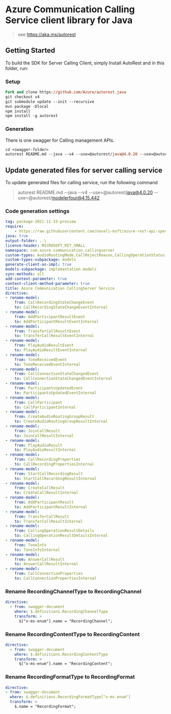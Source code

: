 # Azure Communication Calling Service client library for Java

> see https://aka.ms/autorest
## Getting Started

To build the SDK for Server Calling Client, simply Install AutoRest and in this folder, run:

### Setup
```ps
Fork and clone https://github.com/Azure/autorest.java
git checkout v4
git submodule update --init --recursive
mvn package -Dlocal
npm install
npm install -g autorest
```

### Generation

There is one swagger for Calling management APIs.

```ps
cd <swagger-folder>
autorest README.md --java --v4 --use=@autorest/java@4.0.20 --use=@autorest/modelerfour@4.15.442
```

## Update generated files for server calling service
To update generated files for calling service, run the following command

> autorest README.md --java --v4 --use=@autorest/java@4.0.20 --use=@autorest/modelerfour@4.15.442

### Code generation settings
``` yaml
tag: package-2021-11-15-preview
require:
    - https://raw.githubusercontent.com/navali-msft/azure-rest-api-specs/f63c517df5083d1f3d044277bac15c6b1ed2b060/specification/communication/data-plane/CallingServer/readme.md
java: true
output-folder: ..\
license-header: MICROSOFT_MIT_SMALL
namespace: com.azure.communication.callingserver
custom-types: AudioRoutingMode,CallRejectReason,CallingOperationStatus,CallRecordingState,CallConnectionState,CallingEventSubscriptionType,CallMediaType,RecordingChannelType,RecordingContentType,RecordingFormatType,ToneValue
custom-types-subpackage: models
generate-client-as-impl: true
models-subpackage: implementation.models
sync-methods: all
add-context-parameter: true
context-client-method-parameter: true
title: Azure Communication CallingServer Service 
directive:
- rename-model:
    from: CallRecordingStateChangeEvent
    to: CallRecordingStateChangeEventInternal    
- rename-model:
    from: AddParticipantResultEvent
    to: AddParticipantResultEventInternal
- rename-model:
    from: TransferCallResultEvent
    to: TransferCallResultEventInternal
- rename-model:
    from: PlayAudioResultEvent
    to: PlayAudioResultEventInternal   
- rename-model:
    from: ToneReceivedEvent
    to: ToneReceivedEventInternal      
- rename-model:
    from: CallConnectionStateChangedEvent
    to: CallConnectionStateChangedEventInternal
- rename-model:
    from: ParticipantsUpdatedEvent
    to: ParticipantsUpdatedEventInternal
- rename-model:
    from: CallParticipant
    to: CallParticipantInternal
- rename-model:
    from: CreateAudioRoutingGroupResult
    to: CreateAudioRoutingGroupResultInternal
- rename-model:
    from: JoinCallResult
    to: JoinCallResultInternal
- rename-model:
    from: PlayAudioResult
    to: PlayAudioResultInternal
- rename-model:
    from: CallRecordingProperties
    to: CallRecordingPropertiesInternal
- rename-model:
    from: StartCallRecordingResult
    to: StartCallRecordingResultInternal
- rename-model:
    from: CreateCallResult
    to: CreateCallResultInternal
- rename-model:
    from: AddParticipantResult
    to: AddParticipantResultInternal
- rename-model:
    from: TransferCallResult
    to: TransferCallResultInternal
- rename-model:
    from: CallingOperationResultDetails
    to: CallingOperationResultDetailsInternal
- rename-model:
    from: ToneInfo
    to: ToneInfoInternal
- rename-model:
    from: AnswerCallResult
    to: AnswerCallResultInternal
- rename-model:
    from: CallConnectionProperties
    to: CallConnectionPropertiesInternal
```

### Rename RecordingChannelType to RecordingChannel
``` yaml
directive:
  - from: swagger-document
    where: $.definitions.RecordingChannelType
    transform: >
      $["x-ms-enum"].name = "RecordingChannel";
```

### Rename RecordingContentType to RecordingContent
``` yaml
directive:
  - from: swagger-document
    where: $.definitions.RecordingContentType
    transform: >
      $["x-ms-enum"].name = "RecordingContent";
```

### Rename RecordingFormatType to RecordingFormat
``` yaml
directive:
- from: swagger-document
  where: $.definitions.RecordingFormatType["x-ms-enum"]
  transform: >
    $.name = "RecordingFormat";
```
